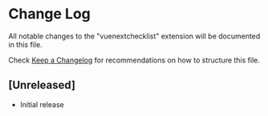 # Change Log

All notable changes to the "vuenextchecklist" extension will be documented in this file.

Check [Keep a Changelog](http://keepachangelog.com/) for recommendations on how to structure this file.

## [Unreleased]

- Initial release